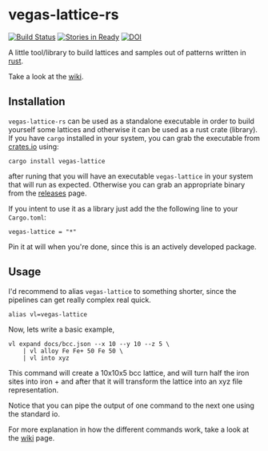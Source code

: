# vegas-lattice-rs

[![Build Status](https://travis-ci.org/pcm-ca/vegas-lattice-rs.svg?branch=master)](https://travis-ci.org/pcm-ca/vegas-lattice-rs)
[![Stories in Ready](https://badge.waffle.io/pcm-ca/vegas-lattice-rs.svg?label=ready&title=Ready)](http://waffle.io/pcm-ca/vegas-lattice-rs)
[![DOI](https://zenodo.org/badge/90330925.svg)](https://zenodo.org/badge/latestdoi/90330925)

A little tool/library to build lattices and samples out of patterns written in
[rust].

Take a look at the [wiki].

## Installation

`vegas-lattice-rs` can be used as a standalone executable in order to build
yourself some lattices and otherwise it can be used as a rust crate (library).
If you have `cargo` installed in your system, you can grab the executable from
[crates.io] using:

```
cargo install vegas-lattice
```

after runing that you will have an executable `vegas-lattice` in your system
that will run as expected. Otherwise you can grab an appropriate binary from
the [releases] page.

If you intent to use it as a library just add the the following line to your
`Cargo.toml`:

```
vegas-lattice = "*"
```

Pin it at will when you're done, since this is an actively developed package.

## Usage

I'd recommend to alias `vegas-lattice` to something shorter, since the
pipelines can get really complex real quick.

```
alias vl=vegas-lattice
```

Now, lets write a basic example,

```
vl expand docs/bcc.json --x 10 --y 10 --z 5 \
    | vl alloy Fe Fe+ 50 Fe 50 \
    | vl into xyz
```

This command will create a 10x10x5 bcc lattice, and will turn half the iron
sites into iron + and after that it will transform the lattice into an xyz file
representation.

Notice that you can pipe the output of one command to the next one using the
standard io.

For more explanation in how the different commands work, take a look at the
[wiki] page.


[crates.io]: https://crates.io/
[rust]: https://www.rust-lang.org/en-US/
[wiki]: https://github.com/pcm-ca/vegas-lattice-rs/wiki
[releases]: https://github.com/pcm-ca/vegas-lattice-rs/releases


